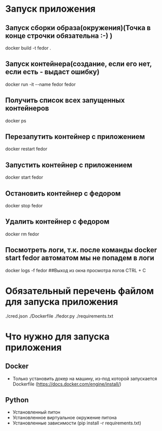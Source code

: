 # Запуск приложения

## Запуск сборки образа(окружения)(Точка в конце строчки обязательна :-) )
docker build -t fedor .
## Запуск контейнера(создание, если его нет, если есть - выдаст ошибку)
docker run -it --name fedor fedor
## Получить список всех запущенных контейнеров
docker ps
## Перезапутить контейнер с приложением
docker restart fedor
## Запустить контейнер с приложением
docker start fedor
## Остановить контейнер с федором
docker stop fedor
## Удалить контейнер с федором
docker rm fedor
## Посмотреть логи, т.к. после команды docker start fedor автоматом мы не попадем в логи
docker logs -f fedor
##Выход из окна просмотра логов
CTRL + C

# Обязательный перечень файлом для запуска приложения
./cred.json
./Dockerfile
./fedor.py
./requirements.txt

# Что нужно для запуска приложения
## Docker
- Только установить докер на машину, из-под которой запускается Dockerfile (https://docs.docker.com/engine/install/)
## Python
- Установленный питон
- Установленное виртуальное окружение питона
- Установленные зависимости (pip install -r requirements.txt)